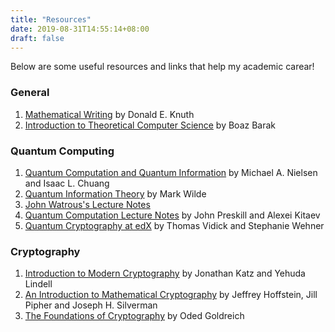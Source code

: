 ```yaml
---
title: "Resources"
date: 2019-08-31T14:55:14+08:00
draft: false
---
```


Below are some useful resources and links that help my academic carear!

### General

1. [Mathematical Writing](/resources/knuth_mathematical_writing.pdf) by Donald E. Knuth
2. [Introduction to Theoretical Computer Science](https://introtcs.org/public/index.html) by Boaz Barak


### Quantum Computing

1. [Quantum Computation and Quantum Information](https://www.cambridge.org/core/books/quantum-computation-and-quantum-information/01E10196D0A682A6AEFFEA52D53BE9AE#) by Michael A. Nielsen and Isaac L. Chuang
2. [Quantum Information Theory](http://www.markwilde.com/) by Mark Wilde
3. [John Watrous's Lecture Notes](https://cs.uwaterloo.ca/~watrous/LectureNotes.html)
4. [Quantum Computation Lecture Notes](http://www.theory.caltech.edu/people/preskill/ph229/) by John Preskill and Alexei Kitaev
5. [Quantum Cryptography at edX](https://www.edx.org/course/quantum-cryptography-0) by Thomas Vidick and Stephanie Wehner

### Cryptography

1. [Introduction to Modern Cryptography](https://www.cs.umd.edu/~jkatz/imc.html) by Jonathan Katz and Yehuda Lindell
2. [An Introduction to Mathematical Cryptography](https://www.math.brown.edu/~jhs/MathCryptoHome.html) by Jeffrey Hoffstein, Jill Pipher and Joseph H. Silverman
3. [The Foundations of Cryptography](http://www.wisdom.weizmann.ac.il/~oded/foc-book.html) by Oded Goldreich